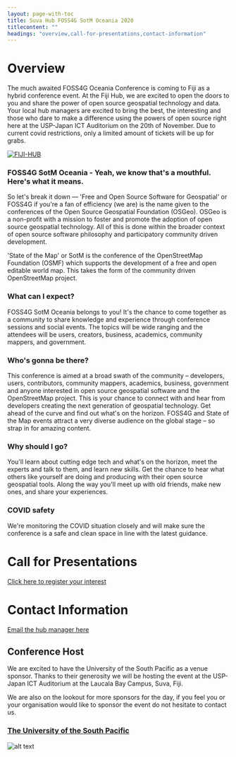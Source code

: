 ```yaml
---
layout: page-with-toc
title: Suva Hub FOSS4G SotM Oceania 2020
titlecontent: ""
headings: "overview,call-for-presentations,contact-information"
---
```



# Overview

The much awaited FOSS4G Oceania Conference is coming to Fiji as a hybrid conference event. At the Fiji Hub,
    we are excited to open the doors to you and share the power of open source geospatial technology and data. 
    Your local hub managers are excited to bring the best, the interesting and those who dare to make a difference 
    using the powers of open source right here at the USP-Japan ICT Auditorium on the 20th of November. Due to current
    covid restrictions, only a limited amount of tickets will be up for grabs.
    
<a href="https://ibb.co/WVRbD0k"><img src="https://i.ibb.co/XYGhyD7/FIJI-HUB.png" alt="FIJI-HUB" class="center" border="0"></a>

### FOSS4G SotM Oceania - Yeah, we know that's a mouthful. Here's what it means.

So let's break it down — 'Free and Open Source Software for Geospatial' or FOSS4G if you're a fan of
    efficiency (we are) is the name given to the conferences of the Open Source Geospatial Foundation (OSGeo).
    OSGeo is a non-profit with a mission to foster and promote the adoption of open source geospatial
    technology. All of this is done within the broader context of open source software philosophy and
    participatory community driven development.
    
'State of the Map' or SotM is the conference of the OpenStreetMap Foundation (OSMF) which supports the
    development of a free and open editable world map. This takes the form of the community driven OpenStreetMap
    project.
    
### What can I expect?
FOSS4G SotM Oceania belongs to you! It's the chance to come together as a community to share
    knowledge and experience through conference sessions and social events.
    The topics will be wide ranging and the attendees will be users, creators, business, academics, community
    mappers, and government.
    
### Who's gonna be there?
This conference is aimed at a broad swath of the community – developers, users, contributors, community mappers,
    academics, business, government and anyone interested in open source geospatial software and the OpenStreetMap
    project.
This is your chance to connect with and hear from developers creating the next generation of geospatial
    technology. Get ahead
    of the curve and find out what's on the horizon. FOSS4G and State of the Map events attract a very diverse
    audience on the global stage – so strap in for amazing content.
    
### Why should I go?
You'll learn about cutting edge tech and what's on the horizon, meet the experts and talk to them, and learn new
    skills. Get the chance to hear what others like yourself are doing and producing with their open source
    geospatial tools. Along the way you'll meet up with old friends, make new ones, and share your experiences.
    
### COVID safety
<p>We're monitoring the COVID situation closely and will make sure the conference is a safe and clean space in line
    with the latest guidance.</p>
    
# Call for Presentations

[Click here to register your interest](https://docs.google.com/forms/d/e/1FAIpQLSd8aZjlZvP5ArubK0DkcIfEUIZnyxZLy1pNFS0p4YafKSo4LA/viewform)

# Contact Information

[Email the hub manager here](mailto:carrol.mchan@gmail.com)


## Conference Host
We are excited to have the University of the South Pacific as a venue sponsor. Thanks to their generosity we will be hosting
    the event at the USP-Japan ICT Auditorium at the Laucala Bay Campus, Suva, Fiji. 

We are also on the lookout for more sponsors for the day, if you feel you or your organisation would like to sponsor the 
    event do not hesitate to contact us.

### [The University of the South Pacific](https://www.usp.ac.fj)

![alt text](https://www.usp.ac.fj/fileadmin/main_uni_template/newwebsite/HomePage-New/Images/Logo.jpg)
